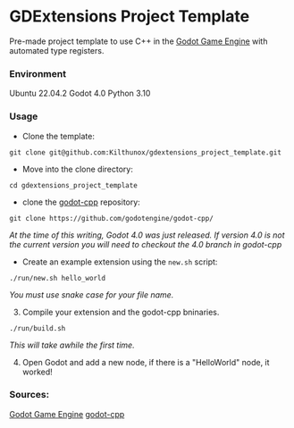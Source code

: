  # GDExtensions Project Template

Pre-made project template to use C++ in the [Godot Game Engine](https://godotengine.org/) with automated type registers.

### Environment
Ubuntu 22.04.2
Godot 4.0
Python 3.10


### Usage 
- Clone the template:
```
git clone git@github.com:Kilthunox/gdextensions_project_template.git
```

- Move into the clone directory:
```
cd gdextensions_project_template
```

- clone the [godot-cpp](https://github.com/godotengine/godot-cpp/) repository:
```
git clone https://github.com/godotengine/godot-cpp/
```
*At the time of this writing, Godot 4.0 was just released. If version 4.0 is
not the current version you will need to checkout the 4.0 branch in godot-cpp*

- Create an example extension using the `new.sh` script:
```
./run/new.sh hello_world
```
*You must use snake case for your file name.*

3. Compile your extension and the godot-cpp bninaries.
```
./run/build.sh
```
*This will take awhile the first time.*

4. Open Godot and add a new node, if there is a "HelloWorld" node, it worked!



### Sources:
[Godot Game Engine](https://godotengine.org/)
[godot-cpp](https://github.com/godotengine/godot-cpp/)


